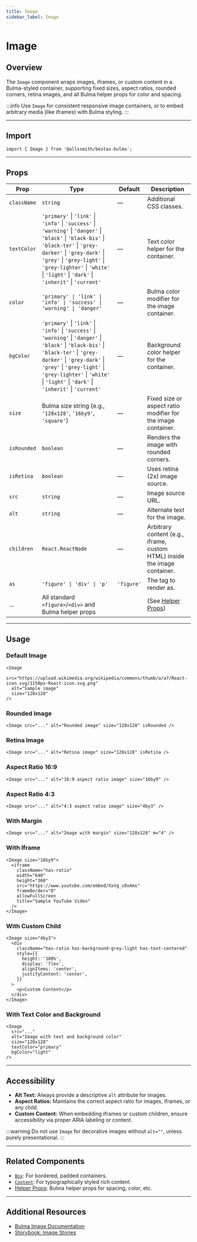 ```yaml
---
title: Image
sidebar_label: Image
---
```


# Image

## Overview

The `Image` component wraps images, iframes, or custom content in a Bulma-styled container, supporting fixed sizes, aspect ratios, rounded corners, retina images, and all Bulma helper props for color and spacing.

:::info
Use `Image` for consistent responsive image containers, or to embed arbitrary media (like iframes) with Bulma styling.
:::

---

## Import

```tsx
import { Image } from '@allxsmith/bestax-bulma';
```

---

## Props

| Prop        | Type                                                                                                                                                                                                                                                                                     | Default    | Description                                                               |
| ----------- | ---------------------------------------------------------------------------------------------------------------------------------------------------------------------------------------------------------------------------------------------------------------------------------------- | ---------- | ------------------------------------------------------------------------- |
| `className` | `string`                                                                                                                                                                                                                                                                                 | —          | Additional CSS classes.                                                   |
| `textColor` | `'primary'` \| `'link'` \| `'info'` \| `'success'` \| `'warning'` \| `'danger'` \| `'black'` \| `'black-bis'` \| `'black-ter'` \| `'grey-darker'` \| `'grey-dark'` \| `'grey'` \| `'grey-light'` \| `'grey-lighter'` \| `'white'` \| `'light'` \| `'dark'` \| `'inherit'` \| `'current'` | —          | Text color helper for the container.                                      |
| `color`     | `'primary' \| 'link' \| 'info' \| 'success' \| 'warning' \| 'danger'`                                                                                                                                                                                                                    | —          | Bulma color modifier for the image container.                             |
| `bgColor`   | `'primary'` \| `'link'` \| `'info'` \| `'success'` \| `'warning'` \| `'danger'` \| `'black'` \| `'black-bis'` \| `'black-ter'` \| `'grey-darker'` \| `'grey-dark'` \| `'grey'` \| `'grey-light'` \| `'grey-lighter'` \| `'white'` \| `'light'` \| `'dark'` \| `'inherit'` \| `'current'` | —          | Background color helper for the container.                                |
| `size`      | Bulma size string (e.g., `'128x128'`, `'16by9'`, `'square'`)                                                                                                                                                                                                                             | —          | Fixed size or aspect ratio modifier for the image container.              |
| `isRounded` | `boolean`                                                                                                                                                                                                                                                                                | —          | Renders the image with rounded corners.                                   |
| `isRetina`  | `boolean`                                                                                                                                                                                                                                                                                | —          | Uses retina (2x) image source.                                            |
| `src`       | `string`                                                                                                                                                                                                                                                                                 | —          | Image source URL.                                                         |
| `alt`       | `string`                                                                                                                                                                                                                                                                                 | —          | Alternate text for the image.                                             |
| `children`  | `React.ReactNode`                                                                                                                                                                                                                                                                        | —          | Arbitrary content (e.g., iframe, custom HTML) inside the image container. |
| `as`        | `'figure' \| 'div' \| 'p'`                                                                                                                                                                                                                                                               | `'figure'` | The tag to render as.                                                     |
| ...         | All standard `<figure>`/`<div>` and Bulma helper props                                                                                                                                                                                                                                   |            | (See [Helper Props](../helpers/usebulmaclasses))                          |

---

## Usage

### Default Image

```tsx live
<Image
  src="https://upload.wikimedia.org/wikipedia/commons/thumb/a/a7/React-icon.svg/1150px-React-icon.svg.png"
  alt="Sample image"
  size="128x128"
/>
```

### Rounded Image

```tsx live
<Image src="..." alt="Rounded image" size="128x128" isRounded />
```

### Retina Image

```tsx live
<Image src="..." alt="Retina image" size="128x128" isRetina />
```

### Aspect Ratio 16:9

```tsx live
<Image src="..." alt="16:9 aspect ratio image" size="16by9" />
```

### Aspect Ratio 4:3

```tsx live
<Image src="..." alt="4:3 aspect ratio image" size="4by3" />
```

### With Margin

```tsx live
<Image src="..." alt="Image with margin" size="128x128" m="4" />
```

### With Iframe

```tsx live
<Image size="16by9">
  <iframe
    className="has-ratio"
    width="640"
    height="360"
    src="https://www.youtube.com/embed/XxVg_s8xAms"
    frameBorder="0"
    allowFullScreen
    title="Sample YouTube Video"
  />
</Image>
```

### With Custom Child

```tsx live
<Image size="4by3">
  <div
    className="has-ratio has-background-grey-light has-text-centered"
    style={{
      height: '100%',
      display: 'flex',
      alignItems: 'center',
      justifyContent: 'center',
    }}
  >
    <p>Custom Content</p>
  </div>
</Image>
```

### With Text Color and Background

```tsx live
<Image
  src="..."
  alt="Image with text and background color"
  size="128x128"
  textColor="primary"
  bgColor="light"
/>
```

---

## Accessibility

- **Alt Text:** Always provide a descriptive `alt` attribute for images.
- **Aspect Ratios:** Maintains the correct aspect ratio for images, iframes, or any child.
- **Custom Content:** When embedding iframes or custom children, ensure accessibility via proper ARIA labeling or content.

:::warning
Do not use `Image` for decorative images without `alt=""`, unless purely presentational.
:::

---

## Related Components

- [`Box`](./box.md): For bordered, padded containers.
- [`Content`](./content.md): For typographically styled rich content.
- [Helper Props](../helpers/usebulmaclasses.md): Bulma helper props for spacing, color, etc.

---

## Additional Resources

- [Bulma Image Documentation](https://bulma.io/documentation/elements/image/)
- [Storybook: Image Stories](https://bestax.cc/storybook/?path=/story/elements-image--default)
